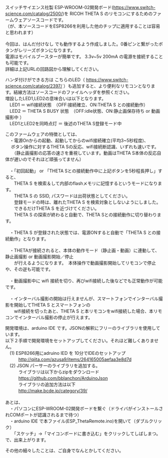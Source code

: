 
スイッチサイエンス社製 ESP-WROOM-02開発ボード(https://www.switch-science.com/catalog/2500/)を RICOH THETA S のリモコンにするためのファームウェアソースコードです。<BR>
（が、本ソースコードをESP8266を利用した他のチップに適用することは容易と思われます）<BR>
<BR>
今回は、はんだ付けなし でも動作するよう作成しました。0番ピンと繋がったボタンがレリーズボタンになります。<BR>
電源はモバイルブースターが簡単です。 3.3v~5v 200mA の電源を接続することも可能です。<BR>
詳細は上記URLの回路図から理解してください。<BR>

ハンダ付けができる方は こちらのLED（ https://www.switch-science.com/catalog/2397/ ）も追加すると、より便利なリモコンとなります。結線方法はソースコードのファイルヘッダを参照ください。<BR>
増設したLED1,LED2の意味合いは以下となります。<BR>
　LED1 ＝ wifi接続状態　（OFF:接続確立、ON:THETA S との接続動作）<BR>
　LED2 ＝ THETA S BUSY 状態　（OFF:idle状態、ON:静止画保存待ち or 動画撮影中 ）<BR>
　LED1とLED2を同時点灯 ＝ 後述のTHETA S登録モード中<BR>

このファームウェアの特徴としては、<BR>
　・電源Onからの起動、起動してからのwifi接続確立(平均3~5秒程度)、<BR>
　  ボタン操作に対するTHETA Sの反応、wifi接続断認識、いずれも速いです。<BR>
　　（静止画撮影の応答の速さを重視しています。動画はTHETA S本体の反応自体が遅いのでそれほど頑張ってません）<BR>
<BR>
　・「初回起動」 or 「THETA Sとの接続動作中に上記ボタンを5秒程長押し」すると、<BR>
　　THETA S を検索＆して内部のflashメモリに記憶するというモードになります。<BR>
　　THETA S の SSID, パスワードは出荷状態としてください。<BR>
　　登録モードの時は、離れたTHETA S を検索対象としないようにしました。<BR>
　　できるだけTHETA S を近づけてください。<BR>
　　THETA S の探索が終わると自動で、THETA Sとの接続動作に切り替わります。<BR>
<BR>
　・THETA S が登録された状態では、電源ONすると自動で「THETA S との接続動作」となります。<BR>
<BR>
　・THETAが接続されると、本体の動作モード（静止画・動画）に連動して、静止画撮影 or 動画撮影開始／停止<BR>
　　が行えるようになります。　本体操作で動画撮影開始してリモコンで停止や、その逆も可能です。<BR>
<BR>
　・動画撮影中に wifi 接続を切り、再びwifi接続した後などでも正常動作が可能です。<BR>
<BR>
　・インターバル撮影の開始は行えませんが、スマートフォンでインターバル撮影を開始してTHETA S とスマートフォンの<BR>
　　wifi接続を切ったあと、THETA S と本リモコンをwifi接続した場合、本リモコンでインターバル撮影の停止が行えます。<BR>

開発環境は、arduino IDE です。JSONの解釈にフリーのライブラリを使用しています。<BR>
以下２手順で開発環境をセットアップしてください。それほど難しくありません。<BR>
　(1) ESP8266用にadruino IED を 10分でIDEのセットアップ<BR>
　　　http://qiita.com/azusa9/items/264165005aefaa3e8d7d<BR>
　(2) JSON パーサーのライブラリを追加する。<BR>
　　　ライブラリは以下からzipをダウンロード<BR>
　　　https://github.com/bblanchon/ArduinoJson<BR>
　　　ライブラリの追加方法は以下<BR>
　　　http://make.bcde.jp/category/39/<BR>
<BR>
あとは、<BR>
　・パソコンにESP-WROOM-02開発ボードを繋ぐ（ドライバがインストールされCOMポートが認識されるまで待つ）<BR>
　・arduino IDE で本ファイル(ESP_ThetaRemote.ino)を開いて（ダブルクリック）<BR>
　　「スケッチ」→「マイコンボードに書き込む」をクリックしてしばしまつ。<BR>
で、出来上がります。<BR>

その他の細々したことは、ご自身でなんとかしてください。

